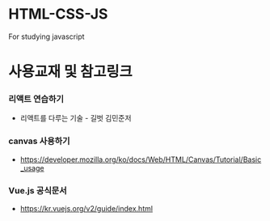 # HTML-CSS-JS
For studying javascript

# 사용교재 및 참고링크

### 리액트 연습하기
- 리액트를 다루는 기술 - 길벗 김민준저

### canvas 사용하기
- https://developer.mozilla.org/ko/docs/Web/HTML/Canvas/Tutorial/Basic_usage

### Vue.js 공식문서
- https://kr.vuejs.org/v2/guide/index.html
